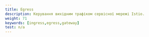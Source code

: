 ```yaml
---
title: Egress
description: Керування вихідним трафіком сервісної мережі Istio.
weight: 71
keywords: [ingress,egress,gateway]
test: n/a
---
```

